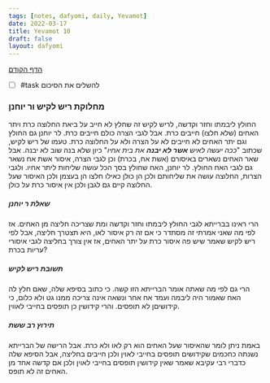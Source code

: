 ```yaml
---
tags: [notes, dafyomi, daily, Yevamot] 
date: 2022-03-17
title: Yevamot 10
draft: false
layout: dafyomi
---
```


[הדף הקודם](../2022-03-16)
- [ ] #task להשלים את הסיכום
### מחלוקת ריש לקיש ור יוחנן
החולץ ליבמתו וחזר וקדשה, לריש לקיש זה שחלץ לא חייב על ביאת החלוצה כרת ויתר האחים (שלא חלצו) חייבים כרת. אבל לגבי הצרה כולם חייבים כרת.
לר יוחנן גם החולץ וגם יתר האחים לא חייבים לא על הצרה ולא על החלוצה כרת.
 טעמו של ריש לקיש, שכתוב "*ככה יעשה לאיש **אשר לא יבנה** את בית אחיו*" כיון שלא בנה שוב לא יבנה. אבל שאר האחים נשארים באיסורם (אשת אח, בכרת) וכן לגבי הצרה, איסור אשת אח נשאר גם לגבי האח החולץ.
 לר יוחנן, האח שחולץ בסך הכל עושה שליחות ליתר אחיו. ולגבי הצרות, החלוצה עושה את שליחותם ולכן הן כולן כאילו חלצו הן בעצמן ולכן האיסור שעל החלוצה קיים גם לגבן ולכן אין איסור כרת על כולן.
 ##### שאלת ר יוחנן
 הרי ראינו בברייתא לגבי החולץ ליבמתו וחזר וקדשה ומת שצריכה חליצה מן האחים. אז לפי מה שאני אמרתי זה מסתדר כי אם זה רק איסור לאו, היא תצטרך חליצה, אבל לפי ריש לקיש שאמר שיש פה איסור כרת על יתר האחים, אז אין צורך בחליצה לגבי איסורי עריות בכרת?
 ##### תשובת ריש לקיש
 הרי גם לפי מה שאתה אומר הברייתא הזו קשה. כי כתוב בסיפא שלה, שאם חלץ לה האח שאמור היה ליבמה ועמד אח אחר ונשאה אינה צריכה ממנו גט ולא כלום, כי קידושיםן לא תופסים. והרי קידושין כן תופסים בחייבי לאווין. 
 ##### תירוץ רב ששת
 באמת ניתן לומר שהאיסור שעל האחים הוא רק לאו ולא כרת. אבל הרישה של הברייתא נשנתה כחכמים שקידושים תופסים בחייבי לאוין ולכן חייבים בחליצה, אבל הסיפא שלה כדברי רבי עקיבא שאמר שאין קידושין תופסים בחייבי לאוין ולכן אם קדשה אחד מן האחים זה לא תופס.
 